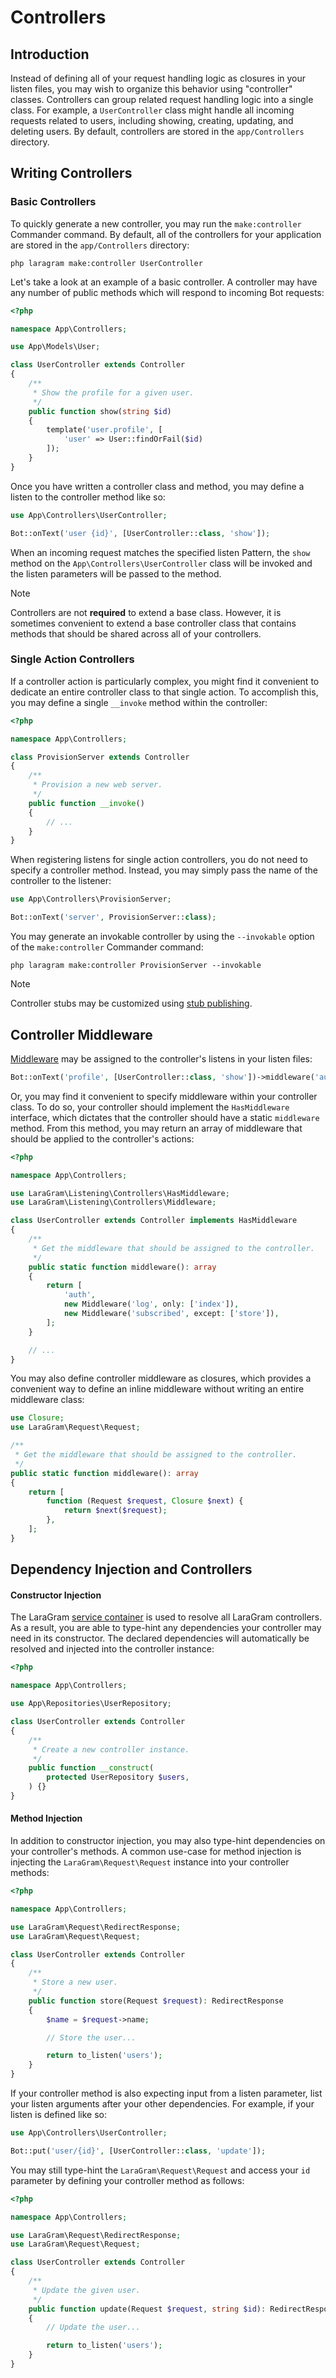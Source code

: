 # Controllers

<a name="introduction"></a>
## Introduction

Instead of defining all of your request handling logic as closures in your listen files, you may wish to organize this behavior using "controller" classes. Controllers can group related request handling logic into a single class. For example, a `UserController` class might handle all incoming requests related to users, including showing, creating, updating, and deleting users. By default, controllers are stored in the `app/Controllers` directory.

<a name="writing-controllers"></a>
## Writing Controllers

<a name="basic-controllers"></a>
### Basic Controllers

To quickly generate a new controller, you may run the `make:controller` Commander command. By default, all of the controllers for your application are stored in the `app/Controllers` directory:

```shell
php laragram make:controller UserController
```

Let's take a look at an example of a basic controller. A controller may have any number of public methods which will respond to incoming Bot requests:

```php
<?php

namespace App\Controllers;

use App\Models\User;

class UserController extends Controller
{
    /**
     * Show the profile for a given user.
     */
    public function show(string $id)
    {
        template('user.profile', [
            'user' => User::findOrFail($id)
        ]);
    }
}
```

Once you have written a controller class and method, you may define a listen to the controller method like so:

```php
use App\Controllers\UserController;

Bot::onText('user {id}', [UserController::class, 'show']);
```

When an incoming request matches the specified listen Pattern, the `show` method on the `App\Controllers\UserController` class will be invoked and the listen parameters will be passed to the method.

> [!NOTE]
> Controllers are not **required** to extend a base class. However, it is sometimes convenient to extend a base controller class that contains methods that should be shared across all of your controllers.

<a name="single-action-controllers"></a>
### Single Action Controllers

If a controller action is particularly complex, you might find it convenient to dedicate an entire controller class to that single action. To accomplish this, you may define a single `__invoke` method within the controller:

```php
<?php

namespace App\Controllers;

class ProvisionServer extends Controller
{
    /**
     * Provision a new web server.
     */
    public function __invoke()
    {
        // ...
    }
}
```

When registering listens for single action controllers, you do not need to specify a controller method. Instead, you may simply pass the name of the controller to the listener:

```php
use App\Controllers\ProvisionServer;

Bot::onText('server', ProvisionServer::class);
```

You may generate an invokable controller by using the `--invokable` option of the `make:controller` Commander command:

```shell
php laragram make:controller ProvisionServer --invokable
```

> [!NOTE]
> Controller stubs may be customized using [stub publishing](/src/commander.md#stub-customization).

<a name="controller-middleware"></a>
## Controller Middleware

[Middleware](/src/middleware.mde.md) may be assigned to the controller's listens in your listen files:

```php
Bot::onText('profile', [UserController::class, 'show'])->middleware('auth');
```

Or, you may find it convenient to specify middleware within your controller class. To do so, your controller should implement the `HasMiddleware` interface, which dictates that the controller should have a static `middleware` method. From this method, you may return an array of middleware that should be applied to the controller's actions:

```php
<?php

namespace App\Controllers;

use LaraGram\Listening\Controllers\HasMiddleware;
use LaraGram\Listening\Controllers\Middleware;

class UserController extends Controller implements HasMiddleware
{
    /**
     * Get the middleware that should be assigned to the controller.
     */
    public static function middleware(): array
    {
        return [
            'auth',
            new Middleware('log', only: ['index']),
            new Middleware('subscribed', except: ['store']),
        ];
    }

    // ...
}
```

You may also define controller middleware as closures, which provides a convenient way to define an inline middleware without writing an entire middleware class:

```php
use Closure;
use LaraGram\Request\Request;

/**
 * Get the middleware that should be assigned to the controller.
 */
public static function middleware(): array
{
    return [
        function (Request $request, Closure $next) {
            return $next($request);
        },
    ];
}
```

<a name="dependency-injection-and-controllers"></a>
## Dependency Injection and Controllers

<a name="constructor-injection"></a>
#### Constructor Injection

The LaraGram [service container](/src/container.mdr.md) is used to resolve all LaraGram controllers. As a result, you are able to type-hint any dependencies your controller may need in its constructor. The declared dependencies will automatically be resolved and injected into the controller instance:

```php
<?php

namespace App\Controllers;

use App\Repositories\UserRepository;

class UserController extends Controller
{
    /**
     * Create a new controller instance.
     */
    public function __construct(
        protected UserRepository $users,
    ) {}
}
```

<a name="method-injection"></a>
#### Method Injection

In addition to constructor injection, you may also type-hint dependencies on your controller's methods. A common use-case for method injection is injecting the `LaraGram\Request\Request` instance into your controller methods:

```php
<?php

namespace App\Controllers;

use LaraGram\Request\RedirectResponse;
use LaraGram\Request\Request;

class UserController extends Controller
{
    /**
     * Store a new user.
     */
    public function store(Request $request): RedirectResponse
    {
        $name = $request->name;

        // Store the user...

        return to_listen('users');
    }
}
```

If your controller method is also expecting input from a listen parameter, list your listen arguments after your other dependencies. For example, if your listen is defined like so:

```php
use App\Controllers\UserController;

Bot::put('user/{id}', [UserController::class, 'update']);
```

You may still type-hint the `LaraGram\Request\Request` and access your `id` parameter by defining your controller method as follows:

```php
<?php

namespace App\Controllers;

use LaraGram\Request\RedirectResponse;
use LaraGram\Request\Request;

class UserController extends Controller
{
    /**
     * Update the given user.
     */
    public function update(Request $request, string $id): RedirectResponse
    {
        // Update the user...

        return to_listen('users');
    }
}
```
